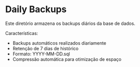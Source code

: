 # Daily Backups

Este diretório armazena os backups diários da base de dados.

Características:
- Backups automáticos realizados diariamente
- Retenção de 7 dias de histórico
- Formato: YYYY-MM-DD.sql
- Compressão automática para otimização de espaço
